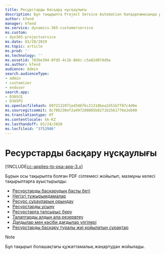 ```yaml
---
title: Ресурстарды басқару нұсқаулығы
description: Бұл тақырыпта Project Service Automation бағдарламасында ресурстарды басқару туралы ақпаратқа сілтемелер берілген
author: kfend
manager: kfend
ms.service: dynamics-365-customerservice
ms.custom:
- dyn365-projectservice
ms.date: 03/28/2019
ms.topic: article
ms.prod: ''
ms.technology: ''
ms.assetid: 703be394-0fd5-4c1b-8b6c-c5a82d07dd9a
ms.author: kfend
audience: Admin
search.audienceType:
- admin
- customizer
- enduser
search.app:
- D365CE
- D365PS
ms.openlocfilehash: 6972132971ed3467bc21318bea2d51b7f87c4d0e
ms.sourcegitcommit: 8c786230ef2a497280885b827162561776e2eb00
ms.translationtype: HT
ms.contentlocale: kk-KZ
ms.lasthandoff: 03/24/2020
ms.locfileid: "3752986"
---
```

# <a name="resource-management-guide"></a>Ресурстарды басқару нұсқаулығы

[!INCLUDE[cc-applies-to-psa-app-3.x](../../includes/cc-applies-to-psa-app-3x.md)]

Бұрын осы тақырыпта болған PDF сілтемесі жойылып, мазмұны келесі тақырыптарға ауыстырылды:

- [Ресурстарды басқарудың басты беті](../resource-management-home-page.md)
- [Негізгі тұжырымдамалар](../reports-key-concepts.md)
- [Ресурс сұрауларын орындау](../resource-management-fulfill-requests.md)
- [Ресурстарды ұсыну](../resource-management-propose-resources.md)
- [Ресурстарға тапсырыс беру](../resource-management-book-resources-scheduleboard.md)
- [Талаптарды алдын ала резервтеу](../resource-management-softbook-requirements.md)
- [Дағдылар мен кәсіби дағдылар үлгілері](../resource-management-skills-proficiency.md)
- [Ресурстарды басқару туралы жиі қойылатын сұрақтар](../resource-management-faq.md)

> [!NOTE]
> Бұл тақырып болашақтағы құжаттамалық жаңартудан жойылады. 
